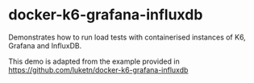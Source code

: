# docker-k6-grafana-influxdb
Demonstrates how to run load tests with containerised instances of K6, Grafana and InfluxDB.

This demo is adapted from the example provided in 
https://github.com/luketn/docker-k6-grafana-influxdb

